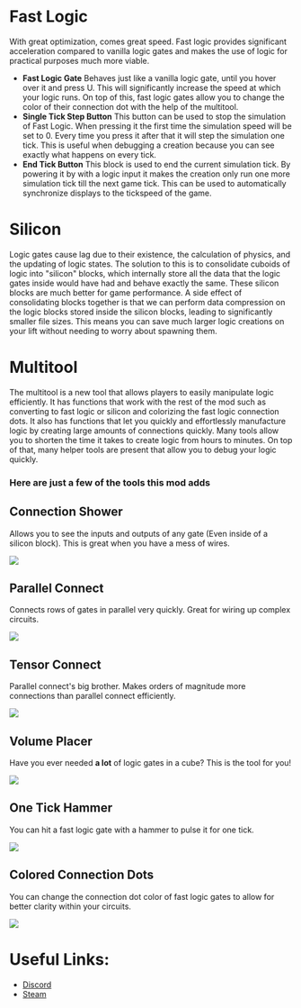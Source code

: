 # Fast Logic
With great optimization, comes great speed. Fast logic provides significant acceleration compared to vanilla logic gates and makes the use of logic for practical purposes much more viable.

* **Fast Logic Gate**
Behaves just like a vanilla logic gate, until you hover over it and press U. This will significantly increase the speed at which your logic runs. On top of this, fast logic gates allow you to change the color of their connection dot with the help of the multitool.
* **Single Tick Step Button**
This button can be used to stop the simulation of Fast Logic. When pressing it the first time the simulation speed will be set to 0. Every time you press it after that it will step the simulation one tick. This is useful when debugging a creation because you can see exactly what happens on every tick.
* **End Tick Button**
This block is used to end the current simulation tick. By powering it by with a logic input it makes the creation only run one more simulation tick till the next game tick. This can be used to automatically synchronize displays to the tickspeed of the game.

# Silicon
Logic gates cause lag due to their existence, the calculation of physics, and the updating of logic states. The solution to this is to consolidate cuboids of logic into "silicon" blocks, which internally store all the data that the logic gates inside would have had and behave exactly the same. These silicon blocks are much better for game performance. A side effect of consolidating blocks together is that we can perform data compression on the logic blocks stored inside the silicon blocks, leading to significantly smaller file sizes. This means you can save much larger logic creations on your lift without needing to worry about spawning them.

# Multitool
The multitool is a new tool that allows players to easily manipulate logic efficiently. It has functions that work with the rest of the mod such as converting to fast logic or silicon and colorizing the fast logic connection dots. It also has functions that let you quickly and effortlessly manufacture logic by creating large amounts of connections quickly. Many tools allow you to shorten the time it takes to create logic from hours to minutes. On top of that, many helper tools are present that allow you to debug your logic quickly.

### Here are just a few of the tools this mod adds

## Connection Shower
Allows you to see the inputs and outputs of any gate (Even inside of a silicon block). This is great when you have a mess of wires.

![](https://i.giphy.com/Txbf3zPT7py96SI8os.webp)

## Parallel Connect
Connects rows of gates in parallel very quickly. Great for wiring up complex circuits.

![](https://i.giphy.com/Nm4MDReXKguzcfhPc7.webp)

## Tensor Connect
Parallel connect's big brother. Makes orders of magnitude more connections than parallel connect efficiently.

![](https://i.giphy.com/A0CuwesGXJfCwTvoEt.webp)

## Volume Placer
Have you ever needed **a lot** of logic gates in a cube? This is the tool for you!

![](https://i.giphy.com/3NEm5yO91VaoXUi0qA.webp)

## One Tick Hammer
You can hit a fast logic gate with a hammer to pulse it for one tick.

![](https://i.giphy.com/JuiP8UJhrinbzLtztC.webp)

## Colored Connection Dots
You can change the connection dot color of fast logic gates to allow for better clarity within your circuits.

![](https://i.giphy.com/2QWxev1dP3207uun4p.webp)

# Useful Links:
* [Discord](https://discord.gg/9NwK65xe2G)
* [Steam](https://steamcommunity.com/sharedfiles/filedetails/?id=3100500975)
